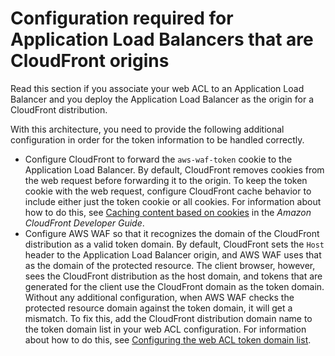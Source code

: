 # Configuration required for Application Load Balancers that are CloudFront origins<a name="waf-tokens-with-alb-and-cf"></a>

Read this section if you associate your web ACL to an Application Load Balancer and you deploy the Application Load Balancer as the origin for a CloudFront distribution\.

With this architecture, you need to provide the following additional configuration in order for the token information to be handled correctly\.
+ Configure CloudFront to forward the `aws-waf-token` cookie to the Application Load Balancer\. By default, CloudFront removes cookies from the web request before forwarding it to the origin\. To keep the token cookie with the web request, configure CloudFront cache behavior to include either just the token cookie or all cookies\. For information about how to do this, see [Caching content based on cookies](https://docs.aws.amazon.com/AmazonCloudFront/latest/DeveloperGuide/Cookies.html) in the *Amazon CloudFront Developer Guide*\.
+ Configure AWS WAF so that it recognizes the domain of the CloudFront distribution as a valid token domain\. By default, CloudFront sets the `Host` header to the Application Load Balancer origin, and AWS WAF uses that as the domain of the protected resource\. The client browser, however, sees the CloudFront distribution as the host domain, and tokens that are generated for the client use the CloudFront domain as the token domain\. Without any additional configuration, when AWS WAF checks the protected resource domain against the token domain, it will get a mismatch\. To fix this, add the CloudFront distribution domain name to the token domain list in your web ACL configuration\. For information about how to do this, see [Configuring the web ACL token domain list](waf-tokens-domains.md#waf-tokens-domain-lists)\.